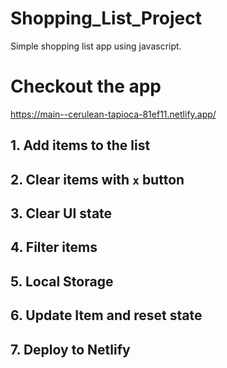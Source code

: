 # Shopping_List_Project
Simple shopping list app using javascript.
# Checkout the app
https://main--cerulean-tapioca-81ef11.netlify.app/
## 1. Add items to the list
## 2. Clear items with `x` button
## 3. Clear UI state
## 4. Filter items
## 5. Local Storage
## 6. Update Item and reset state
## 7. Deploy to Netlify

